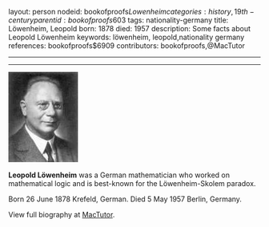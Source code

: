 layout: person
nodeid: bookofproofs$Lowenheim
categories: history,19th-century
parentid: bookofproofs$603
tags: nationality-germany
title: Löwenheim, Leopold
born: 1878
died: 1957
description: Some facts about Leopold Löwenheim
keywords: löwenheim, leopold,nationality germany
references: bookofproofs$6909
contributors: bookofproofs,@MacTutor

---


---

![Lowenheim.jpg](https://github.com/bookofproofs/bookofproofs.github.io/blob/main/_sources/_assets/images/portraits/Lowenheim.jpg?raw=true)

**Leopold Löwenheim** was a German mathematician who worked on mathematical logic and is best-known for the Löwenheim-Skolem paradox.

Born 26 June 1878 Krefeld, German. Died 5 May 1957 Berlin, Germany.


View full biography at [MacTutor](https://mathshistory.st-andrews.ac.uk/Biographies/Lowenheim/).